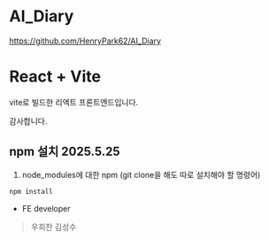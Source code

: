 # AI_Diary

https://github.com/HenryPark62/AI_Diary

# React + Vite

vite로 빌드한 리엑트 프론트엔드입니다.

감사합니다.

## npm 설치 2025.5.25

1. node_modules에 대한 npm
   (git clone을 해도 따로 설치해야 할 명령어)

```bash
npm install
```

- FE developer

> 우희찬
> 김성수
